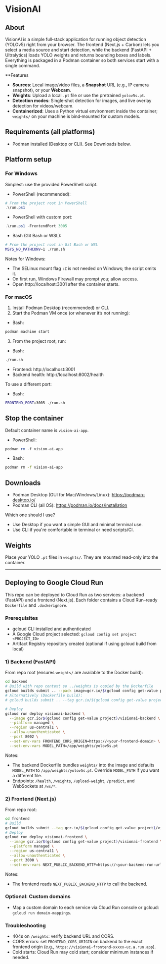 # VisionAI

## About
VisionAI is a simple full‑stack application for running object detection (YOLOv5) right from your browser. The frontend (Next.js + Carbon) lets you select a media source and start detection, while the backend (FastAPI + Ultralytics) loads YOLO weights and returns bounding boxes and labels. Everything is packaged in a Podman container so both services start with a single command.

**Features
- **Sources**: Local image/video files, a **Snapshot** URL (e.g., IP camera snapshot), or your **Webcam**.
- **Weights**: Upload a local `.pt` file or use the pretrained `yolov5s.pt`.
- **Detection modes**: Single‑shot detection for images, and live overlay detection for videos/webcam.
- **Containerized**: Uses a Python virtual environment inside the container; `weights/` on your machine is bind‑mounted for custom models.

## Requirements (all platforms)
- Podman installed (Desktop or CLI). See Downloads below.

## Platform setup

### For Windows
Simplest: use the provided PowerShell script.

- PowerShell (recommended):
```powershell
# From the project root in PowerShell
.\run.ps1
```

- PowerShell with custom port:
```powershell
.\run.ps1 -FrontendPort 3005
```

- Bash (Git Bash or WSL):
```bash
# From the project root in Git Bash or WSL
MSYS_NO_PATHCONV=1 ./run.sh
```

Notes for Windows:
- The SELinux mount flag `:Z` is not needed on Windows; the script omits it.
- On first run, Windows Firewall may prompt you; allow access.
- Open http://localhost:3001 after the container starts.

### For macOS
1. Install Podman Desktop (recommended) or CLI.
2. Start the Podman VM once (or whenever it’s not running):

- Bash:
```bash
podman machine start
```

3. From the project root, run:

- Bash:
```bash
./run.sh
```

- Frontend: http://localhost:3001
- Backend health: http://localhost:8002/health

To use a different port:

- Bash:
```bash
FRONTEND_PORT=3005 ./run.sh
```

## Stop the container
Default container name is `vision-ai-app`.

- PowerShell:
```powershell
podman rm -f vision-ai-app
```

- Bash:
```bash
podman rm -f vision-ai-app
```

## Downloads
- Podman Desktop (GUI for Mac/Windows/Linux): https://podman-desktop.io/
- Podman CLI (all OS): https://podman.io/docs/installation

Which one should I use?
- Use Desktop if you want a simple GUI and minimal terminal use.
- Use CLI if you're comfortable in terminal or need scripts/CI.

## Weights
Place your YOLO `.pt` files in `weights/`. They are mounted read-only into the container.

---

## Deploying to Google Cloud Run
This repo can be deployed to Cloud Run as two services: a backend (FastAPI) and a frontend (Next.js). Each folder contains a Cloud Run–ready `Dockerfile` and `.dockerignore`.

### Prerequisites
- gcloud CLI installed and authenticated
- A Google Cloud project selected: `gcloud config set project <PROJECT_ID>`
- Artifact Registry repository created (optional if using gcloud build from local)

### 1) Backend (FastAPI)
From repo root (ensures `weights/` are available to the Docker build):
```bash
cd backend
# Build with repo context so ../weights is copied by the Dockerfile
gcloud builds submit .. --pack image=gcr.io/$(gcloud config get-value project)/visionai-backend --tag gcr.io/$(gcloud config get-value project)/visionai-backend
# Alternatively (Dockerfile build):
# gcloud builds submit .. --tag gcr.io/$(gcloud config get-value project)/visionai-backend

# Deploy
gcloud run deploy visionai-backend \
  --image gcr.io/$(gcloud config get-value project)/visionai-backend \
  --platform managed \
  --region us-central1 \
  --allow-unauthenticated \
  --port 8002 \
  --set-env-vars FRONTEND_CORS_ORIGIN=https://<your-frontend-domain> \
  --set-env-vars MODEL_PATH=/app/weights/yolov5s.pt
```
Notes:
- The backend Dockerfile bundles `weights/` into the image and defaults `MODEL_PATH` to `/app/weights/yolov5s.pt`. Override `MODEL_PATH` if you want a different file.
- Endpoints: `/health`, `/weights`, `/upload-weight`, `/predict`, and WebSockets at `/ws/*`.

### 2) Frontend (Next.js)
From repo root:
```bash
cd frontend
# Build
gcloud builds submit --tag gcr.io/$(gcloud config get-value project)/visionai-frontend
# Deploy
gcloud run deploy visionai-frontend \
  --image gcr.io/$(gcloud config get-value project)/visionai-frontend \
  --platform managed \
  --region us-central1 \
  --allow-unauthenticated \
  --port 3000 \
  --set-env-vars NEXT_PUBLIC_BACKEND_HTTP=https://<your-backend-run-url>
```
Notes:
- The frontend reads `NEXT_PUBLIC_BACKEND_HTTP` to call the backend.

### Optional: Custom domains
- Map a custom domain to each service via Cloud Run console or gcloud: `gcloud run domain-mappings`.

### Troubleshooting
- 404s on `/weights`: verify backend URL and CORS.
- CORS errors: set `FRONTEND_CORS_ORIGIN` on backend to the exact frontend origin (e.g., `https://visionai-frontend-xxxxx-uc.a.run.app`).
- Cold starts: Cloud Run may cold start; consider minimum instances if needed.